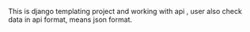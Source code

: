 This is django templating project and working with api , user also check data 
in api format, means json format.
